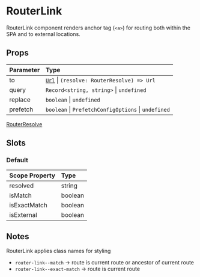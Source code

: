 # RouterLink

RouterLink component renders anchor tag (`<a>`) for routing both within the SPA and to external locations.

## Props

| Parameter | Type |
| :---- | :---- |
| to | [`Url`](/api/types/Url) \| `(resolve: RouterResolve) => Url` |
| query | `Record<string, string>` \| `undefined` |
| replace | `boolean` \| `undefined` |
| prefetch | `boolean` \| `PrefetchConfigOptions` \| `undefined` |

[RouterResolve](/api/types/RouterResolve)

## Slots

### Default

| Scope Property | Type |
| :---- | :---- |
| resolved | string |
| isMatch | boolean |
| isExactMatch | boolean |
| isExternal | boolean |

## Notes

RouterLink applies class names for styling

- `router-link--match` -> route is current route or ancestor of current route
- `router-link--exact-match` -> route is current route
